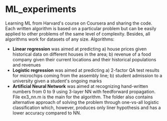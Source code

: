 # ML_experiments
Learning ML from Harvard's course on Coursera and sharing the code. Each written algorithm is based on a particular problem but can be easily applied to other problems of the same level of complexity. Besides, all algorithms work for datasets of any size. Algorithms:

- **Linear regression** was aimed at predicting a) house prices given historical data on different houses in the area; b) revenue of a food company given their current locations and their historical populations and revenues
- **Logistic regression** was aimed at predicting a) 2-factor QA test results for microchips coming from the assembly line; b) student admission to a university given a student's ongoing marks
- **Artificial Neural Network** was aimed at recognizing hand-written numbers from 0 to 9 using 3-layer NN with feedforward propagation. File ex3_nn.m is the main for the algorithm. The folder also contains alternative approach of solving the problem through one-vs-all logistic classification which, however, produces only liner hypothesis and has a lower accuracy compared to NN. 
